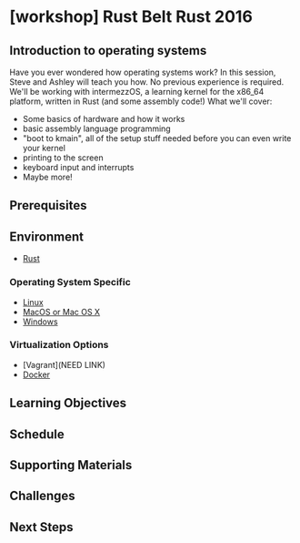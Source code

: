 # [workshop] Rust Belt Rust 2016

## Introduction to operating systems

Have you ever wondered how operating systems work? In this session, Steve and Ashley will teach you how. No previous experience is required. We'll be working with intermezzOS, a learning kernel for the x86_64 platform, written in Rust (and some assembly code!) What we'll cover:

- Some basics of hardware and how it works
- basic assembly language programming
- "boot to kmain", all of the setup stuff needed before you can even write your kernel
- printing to the screen
- keyboard input and interrupts
- Maybe more!

## Prerequisites



## Environment

- [Rust](http://intermezzos.github.io/book/installing-rust.html)

### Operating System Specific
- [Linux](http://intermezzos.github.io/book/linux.html)
- [MacOS or Mac OS X](http://intermezzos.github.io/book/osx.html)
- [Windows](http://intermezzos.github.io/book/windows.html)

### Virtualization Options
- [Vagrant](NEED LINK)
- [Docker](https://github.com/intermezzOS/docker)

## Learning Objectives

## Schedule

## Supporting Materials

## Challenges

## Next Steps

